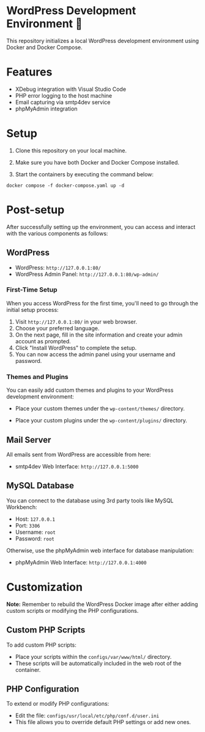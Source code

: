 # WordPress Development Environment 🐋

This repository initializes a local WordPress development environment using Docker and Docker Compose.

# Features

- XDebug integration with Visual Studio Code
- PHP error logging to the host machine
- Email capturing via smtp4dev service
- phpMyAdmin integration

# Setup

1. Clone this repository on your local machine.

2. Make sure you have both Docker and Docker Compose installed.

3. Start the containers by executing the command below:

```
docker compose -f docker-compose.yaml up -d
```

# Post-setup

After successfully setting up the environment, you can access and interact with the various components as follows:

## WordPress

- WordPress: `http://127.0.0.1:80/`
- WordPress Admin Panel: `http://127.0.0.1:80/wp-admin/`

### First-Time Setup

When you access WordPress for the first time, you'll need to go through the initial setup process:

1. Visit `http://127.0.0.1:80/` in your web browser.
2. Choose your preferred language.
3. On the next page, fill in the site information and create your admin account as prompted.
4. Click "Install WordPress" to complete the setup.
5. You can now access the admin panel using your username and password.

### Themes and Plugins

You can easily add custom themes and plugins to your WordPress development environment:

- Place your custom themes under the `wp-content/themes/` directory.

- Place your custom plugins under the `wp-content/plugins/` directory.

## Mail Server

All emails sent from WordPress are accessible from here:

- smtp4dev Web Interface: `http://127.0.0.1:5000`

## MySQL Database

You can connect to the database using 3rd party tools like MySQL Workbench:

- Host: `127.0.0.1`
- Port: `3306`
- Username: `root`
- Password: `root`

Otherwise, use the phpMyAdmin web interface for database manipulation:

- phpMyAdmin Web Interface: `http://127.0.0.1:4000`

# Customization

**Note:** Remember to rebuild the WordPress Docker image after either adding custom scripts or modifying the PHP configurations.

## Custom PHP Scripts

To add custom PHP scripts:

- Place your scripts within the `configs/var/www/html/` directory.
- These scripts will be automatically included in the web root of the container.

## PHP Configuration

To extend or modify PHP configurations:

- Edit the file: `configs/usr/local/etc/php/conf.d/user.ini`
- This file allows you to override default PHP settings or add new ones.
